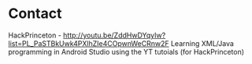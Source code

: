 Contact
=======

HackPrinceton - http://youtu.be/ZddHwDYqyIw?list=PL_PaSTBkUwk4PXlhZIe4COpwnWeCRnw2F
Learning XML/Java programming in Android Studio using the YT tutoials (for HackPrinceton)
